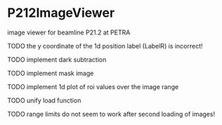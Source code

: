 # P212ImageViewer
image viewer for beamline P21.2 at PETRA


TODO the y coordinate of the 1d position label (LabelR) is incorrect!

TODO implement dark subtraction

TODO implement mask image

TODO implement 1d plot of roi values over the image range

TODO unify load function

TODO range limits do not seem to work after second loading of images!
